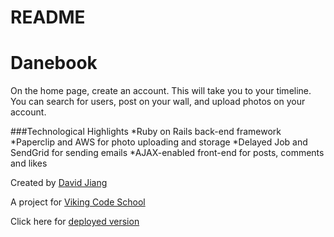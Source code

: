 
# README

Danebook
========

On the home page, create an account. This will take you to your timeline. You can search for users, post on your wall, and upload photos on your account. 

###Technological Highlights
*Ruby on Rails back-end framework
*Paperclip and AWS for photo uploading and storage
*Delayed Job and SendGrid for sending emails
*AJAX-enabled front-end for posts, comments and likes

Created by [David Jiang](https://github.com/davidmjiang)

A project for [Viking Code School](http://vikingcodeschool.com)

Click here for [deployed version](https://serene-eyrie-68941.herokuapp.com/)
